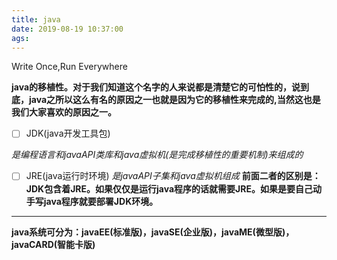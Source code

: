 ```yaml
---
title: java
date: 2019-08-19 10:37:00
ags:
---
```


Write Once,Run Everywhere
 <!--more-->
 **java的移植性。对于我们知道这个名字的人来说都是清楚它的可怕性的，说到底，java之所以这么有名的原因之一也就是因为它的移植性来完成的,当然这也是我们大家喜欢的原因之一。**
- [ ] JDK(java开发工具包)

*是编程语言和javaAPI类库和java虚拟机(是完成移植性的重要机制)来组成的* 

- [ ] JRE(java运行时环境)
*是javaAPI子集和java虚拟机组成* 
**前面二者的区别是：JDK包含着JRE。如果仅仅是运行java程序的话就需要JRE。如果是要自己动手写java程序就要部署JDK环境。** 
---

**java系统可分为：javaEE(标准版)，javaSE(企业版)，javaME(微型版)，javaCARD(智能卡版)** 


